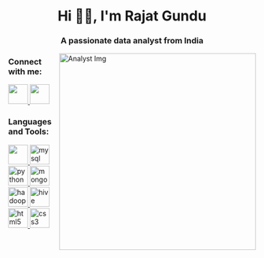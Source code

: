 <!--<img align="center" alt="Analyst Img" width="1000" height="350" src="http://surl.li/jjnyl">-->
<h1 align="center">Hi 👋🏼, I'm Rajat Gundu</h1>
<h3 align="center">A passionate data analyst from India</h3>

<img align="right" alt="Analyst Img" width="400" src="https://camo.githubusercontent.com/d052bb52bf4ce8c23732e2975f78b7b60c2954b86cbf1e54166be1040e06648d/68747470733a2f2f7777772e736567616c62656e7a2e636f6d2f73697465732f64656661756c742f66696c65732f53422d626c6f672d352d72657365617263682d73746174735f3131323432302d353530783330302e676966">

<h3 align="left">Connect with me:</h3>
<p align="left">
  <!--linkedin-->
  <a href="https://www.linkedin.com/login" target="_blank" rel="noreferrer"> <img src="http://surl.li/jjnzk" width="40" height="40"/> 
  </a> 
  <!--Github-->
  <a href="https://github.com/Rajat-Gundu/Data-Analysis-Projects.git" target="_blank" rel="noreferrer"> <img src="http://surl.li/jjoav" 
  width="40" height="40"/> 
  </a> 
</p>

<h3 align="left">Languages and Tools:</h3>
<p align="left"> 
  <!--Power BI-->
  <a href="https://powerbi.microsoft.com/en-in/" target="_blank" rel="noreferrer"> <img src="https://w7.pngwing.com/pngs/252/727/png-transparent-power-bi-business-intelligence-microsoft-analytics-microsoft-text-rectangle-logo-thumbnail.png" width="40" height="40"/> 
  </a> 
  <!--SQL-->
  <a href="https://www.mysql.com/" target="_blank" rel="noreferrer"> <img src="https://w7.pngwing.com/pngs/286/519/png-transparent-microsoft-azure-sql-database-microsoft-sql-server-azure-sql-data-warehouse-logo-text-logo-microsoft-azure-thumbnail.png" alt="mysql" width="40" height="40"/> 
  </a>
  <!--Python-->
  <a href="https://www.python.org" target="_blank" rel="noreferrer"> <img src="https://w7.pngwing.com/pngs/140/948/png-transparent-blue-and-yellow-logo-python-logo-programmer-fierce-python-s-cdr-angle-text-thumbnail.png" alt="python" width="40" height="40"/>
  </a> 
  <!--MongoDB-->
  <a href="https://www.mongodb.com/" target="_blank" rel="noreferrer"> <img src="https://w7.pngwing.com/pngs/956/695/png-transparent-mongodb-original-wordmark-logo-icon-thumbnail.png" alt="mongodb" width="40" height="40"/> 
  </a>
  <!--Hadoop-->
  <a href="https://hadoop.apache.org/" target="_blank" rel="noreferrer"> <img src="https://www.vectorlogo.zone/logos/apache_hadoop/apache_hadoop-icon.svg" alt="hadoop" width="40" height="40"/> 
  </a> 
  <!--Hive-->
  <a href="https://hive.apache.org/" target="_blank" rel="noreferrer"> <img src="https://www.vectorlogo.zone/logos/apache_hive/apache_hive-icon.svg" alt="hive" width="40" height="40"/> 
  </a> 
  <!--HTML-->
  <a href="https://www.w3.org/html/" target="_blank" rel="noreferrer"> <img src="https://w7.pngwing.com/pngs/1005/511/png-transparent-web-development-html-logo-world-wide-web-consortium-create-html-signature-angle-text-rectangle-thumbnail.png" alt="html5" width="40" height="40"/> 
  </a>
  <!--CSS-->
  <a href="https://www.w3schools.com/css/" target="_blank" rel="noreferrer"> <img src="https://w7.pngwing.com/pngs/804/171/png-transparent-web-development-cascading-style-sheets-css3-html-world-wide-web-blue-angle-web-design-thumbnail.png" alt="css3" width="40" height="40"/> 
  </a>  
</p>
